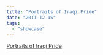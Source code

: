 ```yaml
---
title: "Portraits of Iraqi Pride"
date: "2011-12-15"
tags: 
  - "showcase"
---
```


[Portraits of Iraqi Pride](http://lens.blogs.nytimes.com/2011/12/15/portraits-of-iraqi-pride/?src=tp)
